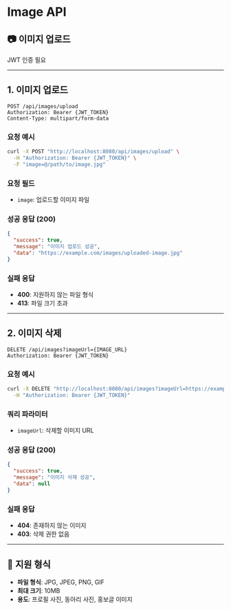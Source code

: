 # Image API

## 📷 이미지 업로드
JWT 인증 필요

---

## 1. 이미지 업로드
```
POST /api/images/upload
Authorization: Bearer {JWT_TOKEN}
Content-Type: multipart/form-data
```

### 요청 예시
```bash
curl -X POST "http://localhost:8080/api/images/upload" \
  -H "Authorization: Bearer {JWT_TOKEN}" \
  -F "image=@/path/to/image.jpg"
```

### 요청 필드
- `image`: 업로드할 이미지 파일

### 성공 응답 (200)
```json
{
  "success": true,
  "message": "이미지 업로드 성공",
  "data": "https://example.com/images/uploaded-image.jpg"
}
```

### 실패 응답
- **400**: 지원하지 않는 파일 형식
- **413**: 파일 크기 초과

---

## 2. 이미지 삭제
```
DELETE /api/images?imageUrl={IMAGE_URL}
Authorization: Bearer {JWT_TOKEN}
```

### 요청 예시
```bash
curl -X DELETE "http://localhost:8080/api/images?imageUrl=https://example.com/images/image.jpg" \
  -H "Authorization: Bearer {JWT_TOKEN}"
```

### 쿼리 파라미터
- `imageUrl`: 삭제할 이미지 URL

### 성공 응답 (200)
```json
{
  "success": true,
  "message": "이미지 삭제 성공",
  "data": null
}
```

### 실패 응답
- **404**: 존재하지 않는 이미지
- **403**: 삭제 권한 없음

---

## 📝 지원 형식
- **파일 형식**: JPG, JPEG, PNG, GIF
- **최대 크기**: 10MB
- **용도**: 프로필 사진, 동아리 사진, 홍보글 이미지 